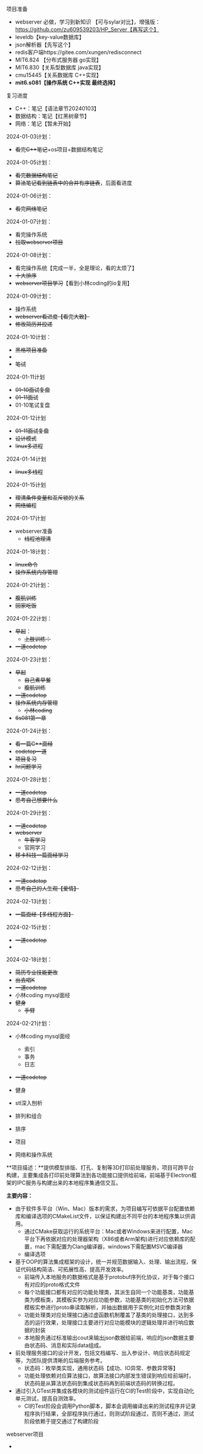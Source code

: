 项目准备

* webserver 必做，学习到新知识 【可与sylar对比】，增强版：https://github.com/zu609539203/HP_Server【再写这个】
* leveldb【key-value数据库】
* json解析器【先写这个】
* redis客户端https://gitee.com/xungen/redisconnect
* MIT6.824 【分布式服务器 go实现】
* MIT6.830【关系型数据库 java实现】
* cmu15445【关系数据库 C++实现】
* **mit6.s081【操作系统 C++实现 最终选择】**



复习进度

* C++：笔记【语法章节20240103】
* 数据结构：笔记【红黑树章节】
* 网络：笔记【暂未开始】

2024-01-03计划：

* ~~看完C++笔记~~+os项目+数据结构笔记

2024-01-05计划：

* ~~看完数据结构笔记~~
* ~~算法笔记看到链表中的合并有序链表~~，后面看进度

2024-01-06计划：

* ~~看完网络笔记~~

2024-01-07计划：

* 看完操作系统
* ~~拉取webserver项目~~

2024-01-08计划：

* 看完操作系统【完成一半，全是理论，看的太烦了】
* ~~十大排序~~
* ~~webserver项目学习~~【看到小林coding的io复用】

2024-01-09计划：

* 操作系统
* ~~webserver看进度【看完大致】~~
* ~~修改简历并投递~~

2024-01-10计划：

* ~~黑格项目准备~~
* 
* ~~笔试~~

2024-01-11计划

* ~~01-10面试复盘~~
* ~~01-11面试~~
* 01-10笔试复盘

2024-01-12计划

* ~~01-11面试复盘~~
* ~~设计模式~~
* l~~inux多进程~~

2024-01-14计划

* ~~linux多线程~~

2024-01-15计划

* ~~理清条件变量和互斥锁的关系~~
* ~~网络编程~~

2024-01-17计划

* webserver准备
  * ~~线程池理清~~

2024-01-18计划：

* ~~linux命令~~
* ~~操作系统内存管理~~

2024-01-21计划：

* ~~腹肌训练~~
* ~~回家吃饭~~

2024-01-22计划：

* ~~早起~~：
  * ~~上肢训练：~~
* ~~一道codetop~~

2024-01-23计划：

* ~~早起~~
  * ~~自己煮早餐~~
  * ~~腹肌训练~~
* ~~一道codetop~~
* ~~操作系统内存管理~~
  * ~~小林coding~~
* ~~6s081第一章~~

2024-01-24计划：

* ~~看一篇C++面经~~
* ~~codetop一道~~
* ~~项目复习~~
* ~~hr问题学习~~

2024-01-28计划：

* ~~一道codetop~~
* ~~思考自己想要什么~~

2024-01-29计划：

* ~~一道codetop~~
* ~~webserver~~
  * ~~牛客学习~~
  * 官网学习
* ~~移卡科技一篇面经学习~~

2024-02-12计划：

* ~~一道codetop~~
* ~~思考自己的人生观【爱情】~~

2024-02-13计划：

* ~~一篇面经【多线程方面】~~

2024-02-15计划：

* ~~一道codetop~~
* 

2024-02-18计划：

* ~~简历专业技能更改~~
* ~~出去唱K~~
* ~~一道codetop~~
* 小林coding mysql面经
* ~~健身~~
  * ~~手臂~~

2024-02-21计划：

* 小林coding mysql面经
  * 索引
  * 事务
  * 日志
* ~~一道codetop~~
* 健身
* stl深入刨析



* 排列和组合
* 排序
* 项目
* 网络和操作系统

**项目描述：**提供模型排版、打孔、复制等3D打印前处理服务，项目可跨平台构建，主要集成各打印前处理算法到各功能接口提供给前端，前端基于Electron框架的IPC服务与构建出来的本地程序集通信交互。

**主要内容：**

- 由于软件多平台（Win、Mac）版本的需求，为项目编写可依据平台配置依赖库和编译选项的CMakeList文件，以保证构建出不同平台的本地程序集以供调用。
  - 通过CMake获取运行的系统平台：Mac或者Windows来进行配置，Mac平台下再依据对应的处理器架构（X86或者Arm架构)进行对应依赖库的配置，mac下需配置为Clang编译器，windows下需配置MSVC编译器
  - 编译选项
- 基于OOP的算法集成框架的设计，统一并规范数据输入、处理、输出流程，保证代码结构简洁、可拓展性高、提高开发效率。
  - 前端传入本地服务的数据格式是基于protobuf序列化协议，对于每个接口有对应的proto格式文件
  - 每个功能接口都有对应的功能处理类，其派生自同一个功能基类，功能基类为模板类，其模板实参为对应功能参数，功能基类的初始化方法可依据模板实参进行proto串读取解析，并抽出数据用于实例化对应参数类对象
  - 功能处理类对应处理接口通过虚函数机制覆盖了基类的处理接口，达到多态的运行效果，处理接口主要进行对应功能模块的逻辑处理并进行响应数据的封装
  - 本地服务通过标准输出cout来输出json数据给前端，响应的json数据主要由状态码、消息和实际data组成。
- 前处理服务接口的设计开发，包括文档编写、出入参设计、响应状态码规定等，为团队提供清晰的后端服务参考。
  - 状态码：枚举类实现，通用状态码【成功、IO异常、参数异常等】
  - 功能处理依赖对应算法接口，故算法接口内部发生错误到响应给前端时，状态码是从算法状态码到集成状态码再到前端状态码的转换过程。
- 通过引入GTest并集成各模块的测试组件运行在CI的Test阶段中，实现自动化单元测试，提高自测效率。
  - CI的Test阶段会调用Python脚本，脚本会调用编译出来的测试程序并记录程序执行结果，全部程序执行通过，则测试阶段通过，否则不通过，测试阶段依赖于提交通过了构建阶段

webserver项目

* 